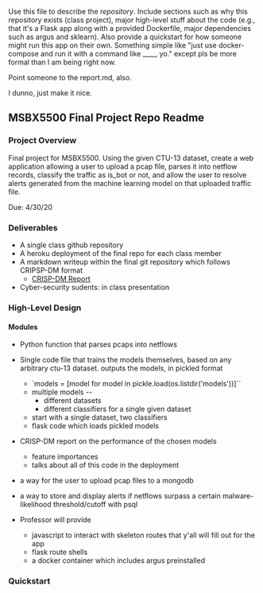 Use this file to describe the _repository_. Include sections such as
why this repository exists (class project), major high-level stuff about
the code (e.g., that it's a Flask app along with a provided Dockerfile,
major dependencies such as argus and sklearn). Also provide a quickstart
for how someone might run this app on their own. Something simple like
"just use docker-compose and run it with a command like ____, yo." except
pls be more formal than I am being right now.

Point someone to the report.md, also.

I dunno, just make it nice.

## MSBX5500 Final Project Repo Readme

### Project Overview

Final project for MSBX5500. Using the given CTU-13 dataset, create a web application allowing a user to upload a pcap file, parses it into netflow records, classify the traffic as is_bot or not, and allow the user to resolve alerts generated from the machine learning model on that uploaded traffic file.

Due: 4/30/20

### Deliverables
* A single class github repository
* A heroku deployment of the final repo for each class member
* A markdown writeup within the final git repository which follows CRIPSP-DM format
  - [CRISP-DM Report](https://github.com/deargle-classes/msbx5500-spring-2020-project/blob/master/report.md)
* Cyber-security sudents: in class presentation

### High-Level Design

#### Modules
* Python function that parses pcaps into netflows
* Single code file that trains the models themselves, based on any arbitrary ctu-13 dataset. outputs the models, in pickled format
	* `models = [model for model in pickle.load(os.listdir('models'))]``
	* multiple models --
		* different datasets
		* different classifiers for a single given dataset
	* start with a single dataset, two classifiers
	* flask code which loads pickled models
* CRISP-DM report on the performance of the chosen models
	* feature importances
	* talks about all of this code in the deployment
* a way for the user to upload pcap files to a mongodb
* a way to store and display alerts if netflows surpass a certain malware-likelihood threshold/cutoff with psql

* Professor will provide
	* javascript to interact with skeleton routes that y'all will fill out for the app
	* flask route shells
	* a docker container which includes argus preinstalled

### Quickstart

